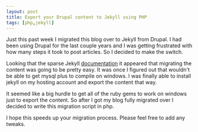 ```yaml
---
layout: post
title: Export your Drupal content to Jekyll using PHP
tags: [php,jekyll]
---
```


Just this past week I migrated this blog over to Jekyll from Drupal. I had been using Drupal for the last couple years and I was getting frustrated with how many steps it took to post articles. So I decided to make the switch. 

Looking that the sparse Jekyll [documentation](http://jekyllrb.com/docs/migrations/) it appeared that migrating the content was going to be pretty easy. It was once I figured out that wouldn't be able to get mysql plus to compile on windows. I was finally able to install jekyll on my hosting account and export the content that way. 

It seemed like a big hurdle to get all of the ruby gems to work on windows just to export the content. So after I got my blog fully migrated over I decided to write this migration script in php. 

<script src="https://gist.github.com/jebaird/5600267.js"></script>

I hope this speeds up your migration process. Please feel free to add any tweaks.